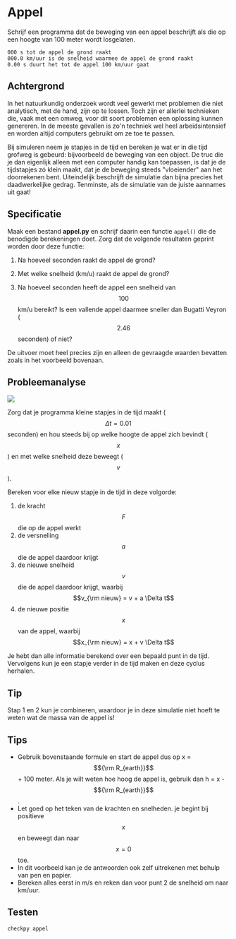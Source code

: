 # Appel

Schrijf een programma dat de beweging van een appel beschrijft als die op een hoogte van 100 meter wordt losgelaten.

    000 s tot de appel de grond raakt
    000.0 km/uur is de snelheid waarmee de appel de grond raakt
    0.00 s duurt het tot de appel 100 km/uur gaat


## Achtergrond

In het natuurkundig onderzoek wordt veel gewerkt met problemen die niet  analytisch, met de hand, zijn op te lossen. Toch zijn er allerlei technieken die, vaak met een omweg, voor dit soort problemen een oplossing kunnen genereren. In de meeste gevallen is zo'n techniek wel heel arbeidsintensief en worden altijd computers gebruikt om ze toe te passen.

Bij simuleren neem je stapjes in de tijd en bereken je wat er in die tijd grofweg is gebeurd: bijvoorbeeld de beweging van een object. De truc die je dan eigenlijk alleen met een computer handig kan toepassen, is dat je de tijdstapjes zó klein maakt, dat je de beweging steeds "vloeiender" aan het doorrekenen bent. Uiteindelijk beschrijft de simulatie dan bijna precies het daadwerkelijke gedrag. Tenminste, als de simulatie van de juiste aannames uit gaat!


## Specificatie

Maak een bestand **appel.py** en schrijf daarin een functie `appel()` die de benodigde berekeningen doet. Zorg dat de volgende resultaten geprint worden door deze functie:

1. Na hoeveel seconden raakt de appel de grond?

2. Met welke snelheid (km/u) raakt de appel de grond?

3. Na hoeveel seconden heeft de appel een snelheid van $$100$$ km/u bereikt? Is
    een vallende appel daarmee sneller dan Bugatti Veyron ($$2.46$$ seconden) of niet?

De uitvoer moet heel precies zijn en alleen de gevraagde waarden bevatten zoals in het voorbeeld bovenaan.


## Probleemanalyse

![](GravityOverzicht.png)

Zorg dat je programma kleine stapjes in de tijd maakt ($$\Delta t=0.01$$ seconden) en hou steeds bij op welke hoogte de appel zich bevindt ($$x$$) en met welke snelheid deze beweegt ($$v$$).

Bereken voor elke nieuw stapje in de tijd in deze volgorde:

1. de kracht $$F$$ die op de appel werkt
2. de versnelling $$a$$ die de appel daardoor krijgt
3. de nieuwe snelheid $$v$$ die de appel daardoor krijgt, waarbij $$v_{\rm nieuw} = v + a \Delta t$$
4. de nieuwe positie $$x$$ van de appel, waarbij $$x_{\rm nieuw} = x + v \Delta t$$

Je hebt dan alle informatie berekend over een bepaald punt in de tijd. Vervolgens kun je een stapje verder in de tijd maken en deze cyclus herhalen.


## Tip

Stap 1 en 2 kun je combineren, waardoor je in deze simulatie niet hoeft te weten wat de massa van de appel is!


## Tips

- Gebruik bovenstaande formule en start de appel dus op x = $${\rm R_{earth}}$$ + 100 meter. Als je wilt weten hoe hoog de appel is, gebruik dan h = x - $${\rm R_{earth}}$$.
- Let goed op het teken van de krachten en snelheden. je begint bij positieve $$x$$ en beweegt dan naar $$x=0$$ toe.
- In dit voorbeeld kan je de antwoorden ook zelf uitrekenen met behulp van pen en papier.
- Bereken alles eerst in m/s en reken dan voor punt 2 de snelheid om naar km/uur.


## Testen

	checkpy appel
